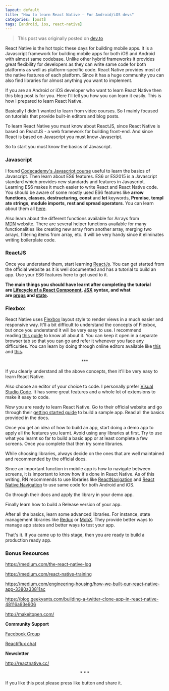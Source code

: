 ```yaml
---
layout: default
title: "How to learn React Native – For Android/iOS devs"
categories: [post]
tags: [android, ios, react-native]
---
```


<blockquote>This post was originally posted on <a href="https://dev.to/srijith_un/how-to-learn-react-native---for-androidios-devs-2mj" target="_blank" rel="noopener">dev.to</a></blockquote>
React Native is the hot topic these days for building mobile apps. It is a Javascript framework for building mobile apps for both iOS and Android with almost same codebase. Unlike other hybrid frameworks it provides great flexibility for developers as they can write same code for both platforms as well as platform-specific code. React Native provides most of the native features of each platform. Since it has a huge community you can also find libraries for almost anything you want to implement.

If you are an Android or iOS developer who want to learn React Native then this blog post is for you. Here I'll tell you how you can learn it easily. This is how I prepared to learn React Native.

Basically I didn't wanted to learn from video courses. So I mainly focused on tutorials that provide built-in editors and blog posts.

To learn React Native you must know about ReactJS, since React Native is based on ReactJS - a web framework for building front-end. And since React is based on Javascript you must know Javascript.

So to start you must know the basics of Javascript.
<h3>Javascript</h3>
I found <a href="https://www.codecademy.com/learn/introduction-to-javascript" target="_blank" rel="noopener">Codecademy's Javascript course</a> useful to learn the basics of Javascript.
Then learn about ES6 features. ES6 or ES2015 is a Javascript standard which provides new standards and features in Javascript. Learning ES6 makes it much easier to write React and React Native code.
You should be aware of some mostly used ES6 features like <strong>arrow functions</strong>, <strong>classes</strong>, <strong>destructuring</strong>, <strong>const</strong> and <strong>let</strong> keywords, <strong>Promise</strong>, <strong>template strings</strong>, <strong>module imports</strong>, <strong>rest and spread operators</strong>. You can learn about them all <a href="https://babeljs.io/learn-es2015/#es6features" target="_blank" rel="noopener">here</a>.

Also learn about the different functions available for Arrays from <a href="https://developer.mozilla.org/en-US/docs/Web/JavaScript/Reference/Global_Objects/Array" target="_blank" rel="noopener">MDN</a> website. There are several helper functions available for many functionalities like creating new array from another array, merging two arrays, filtering items from array, etc. It will be very handy since it eliminates writing boilerplate code.
<h3>ReactJS</h3>
Once you understand them, start learning <a href="https://reactjs.org/" target="_blank" rel="noopener">ReactJs</a>. You can get started from the official website as it is well documented and has a tutorial to build an app. Use your ES6 features here to get used to it.

<strong>The main things you should have learnt after completing the tutorial are <a href="https://reactjs.org/docs/react-component.html#the-component-lifecycle" target="_blank" rel="noopener">Lifecycle of a React Component</a>, <a href="https://reactjs.org/docs/introducing-jsx.html" target="_blank" rel="noopener">JSX</a> syntax, and what are <a href="https://reactjs.org/docs/components-and-props.html#props-are-read-only" target="_blank" rel="noopener">props</a> and <a href="https://reactjs.org/docs/state-and-lifecycle.html" target="_blank" rel="noopener">state</a>.</strong>
<h3>Flexbox</h3>
React Native uses <a href="http://facebook.github.io/react-native/docs/flexbox.html" target="_blank" rel="noopener">Flexbox</a> layout style to render views in a much easier and responsive way. It'll a bit difficult to understand the concepts of Flexbox, but once you understand it will be very easy to use. I recommend reading <a href="https://medium.freecodecamp.org/understanding-flexbox-everything-you-need-to-know-b4013d4dc9af" target="_blank" rel="noopener">this guide</a> to know all about it. You can keep it open in a separate browser tab so that you can go and refer it whenever you face any difficulties. You can learn by doing through online editors available like <a href="http://flexbox.buildwithreact.com/" target="_blank" rel="noopener">this</a> and <a href="http://bennettfeely.com/flexplorer/" target="_blank" rel="noopener">this</a>.
<p style="text-align:center;">***</p>
If you clearly understand all the above concepts, then it'll be very easy to learn React Native.

Also choose an editor of your choice to code. I personally prefer <a href="https://code.visualstudio.com/" target="_blank" rel="noopener">Visual Studio Code</a>. It has some great features and a whole lot of extensions to make it easy to code.

Now you are ready to learn React Native. Go to their official website and go through their <a href="http://facebook.github.io/react-native/docs/getting-started.html" target="_blank" rel="noopener">getting started guide</a> to build a sample app. Read all the basics provided in the docs.

Once you get an idea of how to build an app, start doing a demo app to apply all the features you learnt. Avoid using any libraries at first. Try to use what you learnt so far to build a basic app or at least complete a few screens. Once you complete that then try some libraries.

While choosing libraries, always decide on the ones that are well maintained and recommended by the official docs.

Since an important function in mobile app is how to navigate between screens, it is important to know how it's done in React Native. As of this writing, RN recommends to use libraries like <a href="https://reactnavigation.org/" target="_blank" rel="noopener">ReactNavigation</a> and <a href="https://github.com/wix/react-native-navigation" target="_blank" rel="noopener">React Native Navigation</a> to use same code for both Android and iOS.

Go through their docs and apply the library in your demo app.

Finally learn how to build a Release version of your app.

After all the basics, learn some advanced libraries. For instance, state management libraries like <a href="http://redux.js.org/" target="_blank" rel="noopener">Redux</a> or <a href="https://mobx.js.org/" target="_blank" rel="noopener">MobX</a>. They provide better ways to manage app states and better ways to test your app.

That's it. If you came up to this stage, then you are ready to build a production ready app.
<h3>Bonus Resources</h3>
<a href="https://medium.com/the-react-native-log" target="_blank" rel="noopener">https://medium.com/the-react-native-log</a>

<a href="https://medium.com/react-native-training" target="_blank" rel="noopener">https://medium.com/react-native-training</a>

<a href="https://medium.com/engineering-housing/how-we-built-our-react-native-app-3380a33811ac" target="_blank" rel="noopener">https://medium.com/engineering-housing/how-we-built-our-react-native-app-3380a33811ac</a>

<a href="https://blog.geekyants.com/building-a-twitter-clone-app-in-react-native-48116a93e906" target="_blank" rel="noopener">https://blog.geekyants.com/building-a-twitter-clone-app-in-react-native-48116a93e906</a>

<a href="http://makeitopen.com/" target="_blank" rel="noopener">http://makeitopen.com/</a>

<strong>Community Support</strong>

<a href="https://www.facebook.com/groups/react.native.community" target="_blank" rel="noopener">Facebook Group</a>

<a href="https://discordapp.com/invite/0ZcbPKXt5bZjGY5n" target="_blank" rel="noopener">Reactiflux chat</a>

<strong>Newsletter</strong>

<a href="http://reactnative.cc/" target="_blank" rel="noopener">http://reactnative.cc/</a>
<p style="text-align:center;">* * *</p>
If you like this post please press like button and share it.